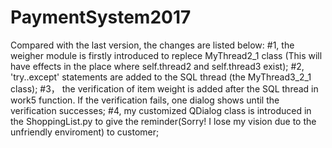 # PaymentSystem2017
Compared with the last version, the changes are listed below:
#1, the weigher module is firstly introduced to replece MyThread2_1 class (This will have effects in the place where self.thread2 and self.thread3 exist);
#2, 'try..except' statements are added to the SQL thread (the MyThread3_2_1 class);
#3， the verification of item weight is added after the SQL thread in work5 function. If the verification fails, one dialog shows until the verification successes;
#4, my customized QDialog class is introduced in the ShoppingList.py to give the reminder(Sorry! I lose my vision due to the unfriendly enviroment) to customer;

